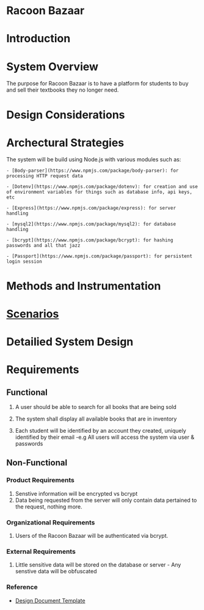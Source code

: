 # Racoon Bazaar

# Introduction


# System Overview
The purpose for Racoon Bazaar is to have a platform for students to buy and sell their textbooks they no longer need.

# Design Considerations



# Archectural Strategies
The system will be build using Node.js with various modules such as:
    
    - [Body-parser](https://www.npmjs.com/package/body-parser): for processing HTTP request data
    
    - [Dotenv](https://www.npmjs.com/package/dotenv): for creation and use of environment variables for things such as database info, api keys, etc
    
    - [Express](https://www.npmjs.com/package/express): for server handling
    
    - [mysql2](https://www.npmjs.com/package/mysql2): for database handling

    - [bcrypt](https://www.npmjs.com/package/bcrypt): for hashing passwords and all that jazz

    - [Passport](https://www.npmjs.com/package/passport): for persistent login session

# Methods and Instrumentation


# [Scenarios](Scenarios.md)



# Detailied System Design





# Requirements

## Functional 
 1. A user should be able to search for all books that are being sold
 2. The system shall display all available books that are in inventory
 
 3. Each student will be identified by an account they created, uniquely identified by their email
 -e.g All users will access the system via user & passwords


## Non-Functional
### Product Requirements
 1. Senstive information will be encrypted vs bcrypt
 2. Data being requested from the server will only contain data pertained to the request, nothing more.

### Organizational Requirements
 1. Users of the Racoon Bazaar will be authenticated via bcrypt. 


 ### External Requirements
  1. Little sensitive data will be stored on the database or server
    - Any senstive data will be obfuscated



### Reference
- [Design Document Template](https://bit.ai/templates/software-design-document-template#:~:text=System%20Overview%3A%20Provide%20a%20general,functionality%20of%20the%20software%20system.&text=Assumptions%20and%20Dependencies%3A%20Describe%20any,the%20design%20of%20the%20software.)